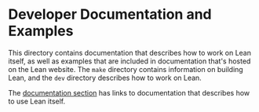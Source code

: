 # Developer Documentation and Examples

This directory contains documentation that describes how to work on
Lean itself, as well as examples that are included in documentation
that's hosted on the Lean website.  The `make` directory contains
information on building Lean, and the `dev` directory describes how to
work on Lean.

The [documentation section](https://lean-lang.org/documentation) has
links to documentation that describes how to use Lean itself.
